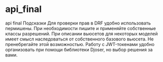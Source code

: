 # api_final
api final
Подсказки
Для проверки прав в DRF удобно использовать пермишены. При необходимости пишите и применяйте собственные классы разрешений.
При описании вьюсетов для некоторых моделей имеет смысл наследоваться от собственного базового вьюсета. Не пренебрегайте этой возможностью.
Работу с JWT-токенами удобно организовать при помощи библиотеки Djoser, но выбор решения за вами.